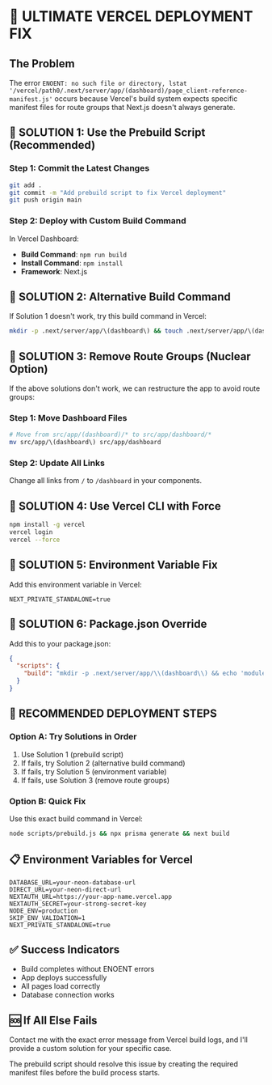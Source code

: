 # 🚀 ULTIMATE VERCEL DEPLOYMENT FIX

## The Problem
The error `ENOENT: no such file or directory, lstat '/vercel/path0/.next/server/app/(dashboard)/page_client-reference-manifest.js'` occurs because Vercel's build system expects specific manifest files for route groups that Next.js doesn't always generate.

## 🔧 SOLUTION 1: Use the Prebuild Script (Recommended)

### Step 1: Commit the Latest Changes
```bash
git add .
git commit -m "Add prebuild script to fix Vercel deployment"
git push origin main
```

### Step 2: Deploy with Custom Build Command
In Vercel Dashboard:
- **Build Command**: `npm run build`
- **Install Command**: `npm install`
- **Framework**: Next.js

## 🔧 SOLUTION 2: Alternative Build Command

If Solution 1 doesn't work, try this build command in Vercel:

```bash
mkdir -p .next/server/app/\(dashboard\) && touch .next/server/app/\(dashboard\)/page_client-reference-manifest.js && npx prisma generate && next build
```

## 🔧 SOLUTION 3: Remove Route Groups (Nuclear Option)

If the above solutions don't work, we can restructure the app to avoid route groups:

### Step 1: Move Dashboard Files
```bash
# Move from src/app/(dashboard)/* to src/app/dashboard/*
mv src/app/\(dashboard\) src/app/dashboard
```

### Step 2: Update All Links
Change all links from `/` to `/dashboard` in your components.

## 🔧 SOLUTION 4: Use Vercel CLI with Force

```bash
npm install -g vercel
vercel login
vercel --force
```

## 🔧 SOLUTION 5: Environment Variable Fix

Add this environment variable in Vercel:
```
NEXT_PRIVATE_STANDALONE=true
```

## 🔧 SOLUTION 6: Package.json Override

Add this to your package.json:
```json
{
  "scripts": {
    "build": "mkdir -p .next/server/app/\\(dashboard\\) && echo 'module.exports = {};' > .next/server/app/\\(dashboard\\)/page_client-reference-manifest.js && npx prisma generate && next build"
  }
}
```

## 🎯 RECOMMENDED DEPLOYMENT STEPS

### Option A: Try Solutions in Order
1. Use Solution 1 (prebuild script)
2. If fails, try Solution 2 (alternative build command)
3. If fails, try Solution 5 (environment variable)
4. If fails, use Solution 3 (remove route groups)

### Option B: Quick Fix
Use this exact build command in Vercel:
```bash
node scripts/prebuild.js && npx prisma generate && next build
```

## 📋 Environment Variables for Vercel
```
DATABASE_URL=your-neon-database-url
DIRECT_URL=your-neon-direct-url
NEXTAUTH_URL=https://your-app-name.vercel.app
NEXTAUTH_SECRET=your-strong-secret-key
NODE_ENV=production
SKIP_ENV_VALIDATION=1
NEXT_PRIVATE_STANDALONE=true
```

## ✅ Success Indicators
- Build completes without ENOENT errors
- App deploys successfully
- All pages load correctly
- Database connection works

## 🆘 If All Else Fails
Contact me with the exact error message from Vercel build logs, and I'll provide a custom solution for your specific case.

The prebuild script should resolve this issue by creating the required manifest files before the build process starts.
